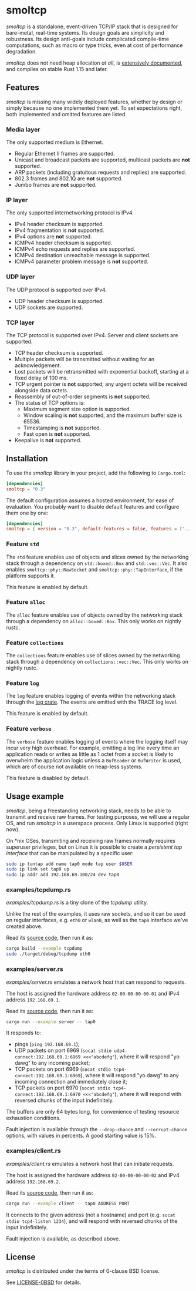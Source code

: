 smoltcp
=======

_smoltcp_ is a standalone, event-driven TCP/IP stack that is designed for bare-metal,
real-time systems. Its design goals are simplicity and robustness. Its design anti-goals
include complicated compile-time computations, such as macro or type tricks, even
at cost of performance degradation.

_smoltcp_ does not need heap allocation *at all*, is [extensively documented][docs],
and compiles on stable Rust 1.15 and later.

[docs]: https://docs.rs/smoltcp/

Features
--------

_smoltcp_ is missing many widely deployed features, whether by design or simply because
no one implemented them yet. To set expectations right, both implemented and omitted
features are listed.

### Media layer

The only supported medium is Ethernet.

  * Regular Ethernet II frames are supported.
  * Unicast and broadcast packets are supported, multicast packets are **not** supported.
  * ARP packets (including gratuitous requests and replies) are supported.
  * 802.3 frames and 802.1Q are **not** supported.
  * Jumbo frames are **not** supported.

### IP layer

The only supported internetworking protocol is IPv4.

  * IPv4 header checksum is supported.
  * IPv4 fragmentation is **not** supported.
  * IPv4 options are **not** supported.
  * ICMPv4 header checksum is supported.
  * ICMPv4 echo requests and replies are supported.
  * ICMPv4 destination unreachable message is supported.
  * ICMPv4 parameter problem message is **not** supported.

### UDP layer

The UDP protocol is supported over IPv4.

  * UDP header checksum is supported.
  * UDP sockets are supported.

### TCP layer

The TCP protocol is supported over IPv4. Server and client sockets are supported.

  * TCP header checksum is supported.
  * Multiple packets will be transmitted without waiting for an acknowledgement.
  * Lost packets will be retransmitted with exponential backoff, starting at
    a fixed delay of 100 ms.
  * TCP urgent pointer is **not** supported; any urgent octets will be received alongside
    data octets.
  * Reassembly of out-of-order segments is **not** supported.
  * The status of TCP options is:
    * Maximum segment size option is supported.
    * Window scaling is **not** supported, and the maximum buffer size is 65536.
    * Timestamping is **not** supported.
    * Fast open is **not** supported.
  * Keepalive is **not** supported.

Installation
------------

To use the _smoltcp_ library in your project, add the following to `Cargo.toml`:

```toml
[dependencies]
smoltcp = "0.3"
```

The default configuration assumes a hosted environment, for ease of evaluation.
You probably want to disable default features and configure them one by one:

```toml
[dependencies]
smoltcp = { version = "0.3", default-features = false, features = ["..."] }
```

### Feature `std`

The `std` feature enables use of objects and slices owned by the networking stack through a
dependency on `std::boxed::Box` and `std::vec::Vec`. It also enables `smoltcp::phy::RawSocket`
and `smoltcp::phy::TapInterface`, if the platform supports it.

This feature is enabled by default.

### Feature `alloc`

The `alloc` feature enables use of objects owned by the networking stack through a dependency
on `alloc::boxed::Box`. This only works on nightly rustc.

### Feature `collections`

The `collections` feature enables use of slices owned by the networking stack through a dependency
on `collections::vec::Vec`. This only works on nightly rustc.

### Feature `log`

The `log` feature enables logging of events within the networking stack through
the [log crate][log]. The events are emitted with the TRACE log level.

[log]: https://crates.io/crates/log

This feature is enabled by default.

### Feature `verbose`

The `verbose` feature enables logging of events where the logging itself may incur very high
overhead. For example, emitting a log line every time an application reads or writes as little
as 1 octet from a socket is likely to overwhelm the application logic unless a `BufReader`
or `BufWriter` is used, which are of course not available on heap-less systems.

This feature is disabled by default.

Usage example
-------------

_smoltcp_, being a freestanding networking stack, needs to be able to transmit and receive
raw frames. For testing purposes, we will use a regular OS, and run _smoltcp_ in
a userspace process. Only Linux is supported (right now).

On *nix OSes, transmiting and receiving raw frames normally requires superuser privileges, but
on Linux it is possible to create a _persistent tap interface_ that can be manipulated by
a specific user:

```sh
sudo ip tuntap add name tap0 mode tap user $USER
sudo ip link set tap0 up
sudo ip addr add 192.168.69.100/24 dev tap0
```

### examples/tcpdump.rs

_examples/tcpdump.rs_ is a tiny clone of the _tcpdump_ utility.

Unlike the rest of the examples, it uses raw sockets, and so it can be used on regular interfaces,
e.g. `eth0` or `wlan0`, as well as the `tap0` interface we've created above.

Read its [source code](/examples/tcpdump.rs), then run it as:

```sh
cargo build --example tcpdump
sudo ./target/debug/tcpdump eth0
```

### examples/server.rs

_examples/server.rs_ emulates a network host that can respond to requests.

The host is assigned the hardware address `02-00-00-00-00-01` and IPv4 address `192.168.69.1`.

Read its [source code](/examples/server.rs), then run it as:

```sh
cargo run --example server -- tap0
```

It responds to:

  * pings (`ping 192.168.69.1`);
  * UDP packets on port 6969 (`socat stdio udp4-connect:192.168.69.1:6969 <<<"abcdefg"`),
    where it will respond "yo dawg" to any incoming packet;
  * TCP packets on port 6969 (`socat stdio tcp4-connect:192.168.69.1:6969`),
    where it will respond "yo dawg" to any incoming connection and immediately close it;
  * TCP packets on port 6970 (`socat stdio tcp4-connect:192.168.69.1:6970 <<<"abcdefg"`),
    where it will respond with reversed chunks of the input indefinitely.

The buffers are only 64 bytes long, for convenience of testing resource exhaustion conditions.

Fault injection is available through the `--drop-chance` and `--corrupt-chance` options,
with values in percents. A good starting value is 15%.

### examples/client.rs

_examples/client.rs_ emulates a network host that can initiate requests.

The host is assigned the hardware address `02-00-00-00-00-02` and IPv4 address `192.168.69.2`.

Read its [source code](/examples/client.rs), then run it as:

```sh
cargo run --example client -- tap0 ADDRESS PORT
```

It connects to the given address (not a hostname) and port (e.g. `socat stdio tcp4-listen 1234`),
and will respond with reversed chunks of the input indefinitely.

Fault injection is available, as described above.

License
-------

_smoltcp_ is distributed under the terms of 0-clause BSD license.

See [LICENSE-0BSD](LICENSE-0BSD.txt) for details.
